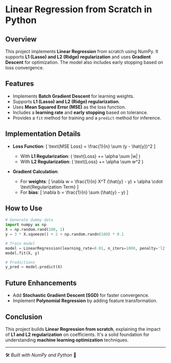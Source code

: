 # Linear Regression from Scratch in Python

## Overview
This project implements **Linear Regression** from scratch using NumPy. It supports **L1 (Lasso) and L2 (Ridge) regularization** and uses **Gradient Descent** for optimization. The model also includes early stopping based on loss convergence.

## Features
- Implements **Batch Gradient Descent** for learning weights.
- Supports **L1 (Lasso) and L2 (Ridge) regularization**.
- Uses **Mean Squared Error (MSE)** as the loss function.
- Includes a **learning rate** and **early stopping** based on tolerance.
- Provides a `fit` method for training and a `predict` method for inference.

## Implementation Details
- **Loss Function**:
  \[ \text{MSE Loss} = \frac{1}{n} \sum (y - \hat{y})^2 \]
  - With **L1 Regularization**: \( \text{Loss} += \alpha \sum |w| \)
  - With **L2 Regularization**: \( \text{Loss} += \alpha \sum w^2 \)

- **Gradient Calculation**:
  - For **weights**:
    \[ \nabla w = \frac{1}{n} X^T (\hat{y} - y) + \alpha \cdot \text{Regularization Term} \]
  - For **bias**:
    \[ \nabla b = \frac{1}{n} \sum (\hat{y} - y) \]

## How to Use
```python
# Generate dummy data
import numpy as np
X = np.random.rand(100, 1)
y = 3 * X.squeeze() + 2 + np.random.randn(100) * 0.1

# Train model
model = LinearRegression(learning_rate=0.01, n_iters=1000, penalty='l2')
model.fit(X, y)

# Predictions
y_pred = model.predict(X)
```

## Future Enhancements
- Add **Stochastic Gradient Descent (SGD)** for faster convergence.
- Implement **Polynomial Regression** by adding feature transformation.

## Conclusion
This project builds **Linear Regression from scratch**, explaining the impact of **L1 and L2 regularization** on coefficients. It's a solid foundation for understanding **machine learning optimization** techniques.

---
🛠️ *Built with NumPy and Python* 🚀

